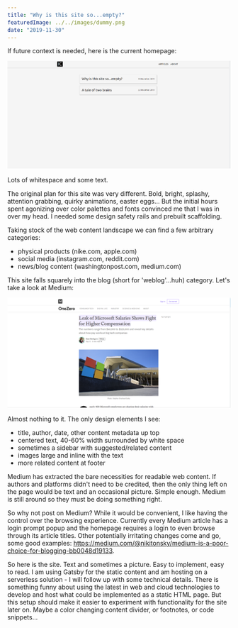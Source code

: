 ```yaml
---
title: "Why is this site so...empty?"
featuredImage: ../../images/dummy.png
date: "2019-11-30"
---
```


If future context is needed, here is the current homepage:

![Minimalism screenshot](../../images/minimalism_screenshot.png)

Lots of whitespace and some text.

The original plan for this site was very different. Bold, bright, splashy, attention grabbing, quirky animations, easter eggs... But the initial hours spent agonizing over color palettes and fonts convinced me that I was in over my head. I needed some design safety rails and prebuilt scaffolding.

Taking stock of the web content landscape we can find a few arbitrary categories:

- physical products (nike.com, apple.com)
- social media (instagram.com, reddit.com)
- news/blog content (washingtonpost.com, medium.com)

This site falls squarely into the blog (short for 'weblog'...huh) category. Let's take a look at Medium:

![Medium screenshot](../../images/medium_screenshot.png)

Almost nothing to it. The only design elements I see:
- title, author, date, other content metadata up top
- centered text, 40-60% width surrounded by white space
- sometimes a sidebar with suggested/related content
- images large and inline with the text
- more related content at footer

Medium has extracted the bare necessities for readable web content. If authors and platforms didn't need to be credited, then the only thing left on the page would be text and an occasional picture. Simple enough. Medium is still around so they must be doing something right.

So why not post on Medium? While it would be convenient, I like having the control over the browsing experience. Currently every Medium article has a login prompt popup and the homepage requires a login to even browse through its article titles. Other potentially irritating changes come and go, some good examples: https://medium.com/@nikitonsky/medium-is-a-poor-choice-for-blogging-bb0048d19133.

So here is the site. Text and sometimes a picture. Easy to implement, easy to read. I am using Gatsby for the static content and am hosting on a serverless solution - I will follow up with some technical details. There is something funny about using the latest in web and cloud technologies to develop and host what could be implemented as a static HTML page. But this setup should make it easier to experiment with functionality for the site later on. Maybe a color changing content divider, or footnotes, or code snippets...